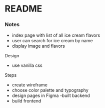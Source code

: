 # README

### Notes 
- index page with list of all ice cream flavors
- user can search for ice cream by name
- display image and flavors 

Design
- use vanilla css

Steps 
- create wireframe
- choose color palette and typography
- design pages in Figma
-built backend
- build frontend

